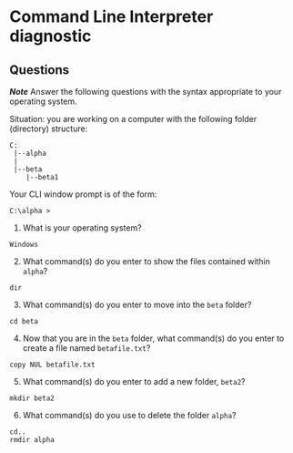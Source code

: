 # Command Line Interpreter diagnostic

## Questions

___Note___ Answer the following questions with the syntax appropriate to your operating system.

Situation: you are working on a computer with the following folder (directory) structure:
```
C:
 |--alpha
 |
 |--beta
    |--beta1
```

Your CLI window prompt is of the form:
```
C:\alpha >
```

1. What is your operating system?
```
Windows
```

2. What command(s) do you enter to show the files contained within `alpha`?
```
dir
```

3. What command(s) do you enter to move into the `beta` folder?
```
cd beta
```

4. Now that you are in the `beta` folder, what command(s) do you enter to create a file named `betafile.txt`?
```
copy NUL betafile.txt
```

5. What command(s) do you enter to add a new folder, `beta2`?
```
mkdir beta2
```

6. What command(s) do you use to delete the folder `alpha`?
```
cd..
rmdir alpha
```
